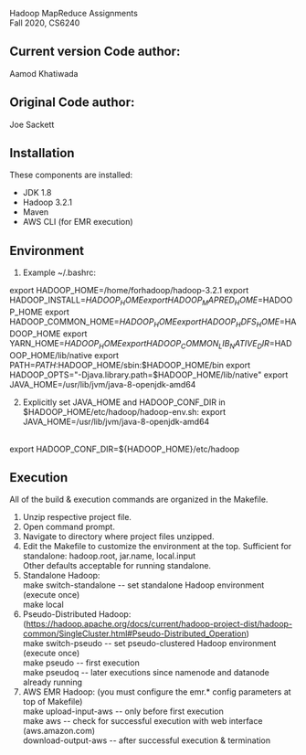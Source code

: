 Hadoop MapReduce Assignments <br>
Fall 2020, CS6240

Current version Code author:
---------------------
Aamod Khatiwada

Original Code author:
-----------
Joe Sackett

Installation
------------
These components are installed:
- JDK 1.8
- Hadoop 3.2.1
- Maven
- AWS CLI (for EMR execution)

Environment
-----------
1) Example ~/.bashrc:

export HADOOP_HOME=/home/forhadoop/hadoop-3.2.1
export HADOOP_INSTALL=$HADOOP_HOME
export HADOOP_MAPRED_HOME=$HADOOP_HOME
export HADOOP_COMMON_HOME=$HADOOP_HOME
export HADOOP_HDFS_HOME=$HADOOP_HOME
export YARN_HOME=$HADOOP_HOME
export HADOOP_COMMON_LIB_NATIVE_DIR=$HADOOP_HOME/lib/native
export PATH=$PATH:$HADOOP_HOME/sbin:$HADOOP_HOME/bin
export HADOOP_OPTS="-Djava.library.path=$HADOOP_HOME/lib/native"
export JAVA_HOME=/usr/lib/jvm/java-8-openjdk-amd64


2) Explicitly set JAVA_HOME and HADOOP_CONF_DIR in $HADOOP_HOME/etc/hadoop/hadoop-env.sh:
export JAVA_HOME=/usr/lib/jvm/java-8-openjdk-amd64
<br>
export HADOOP_CONF_DIR=${HADOOP_HOME}/etc/hadoop

Execution
---------
All of the build & execution commands are organized in the Makefile.
1) Unzip respective project file.
2) Open command prompt.
3) Navigate to directory where project files unzipped.
4) Edit the Makefile to customize the environment at the top.
	Sufficient for standalone: hadoop.root, jar.name, local.input <br>
	Other defaults acceptable for running standalone.
5) Standalone Hadoop: <br>
	make switch-standalone		-- set standalone Hadoop environment (execute once) <br>
	make local
6) Pseudo-Distributed Hadoop: (https://hadoop.apache.org/docs/current/hadoop-project-dist/hadoop-common/SingleCluster.html#Pseudo-Distributed_Operation) <br>
	make switch-pseudo			-- set pseudo-clustered Hadoop environment (execute once) <br>
	make pseudo					-- first execution <br>
	make pseudoq				-- later executions since namenode and datanode already running <br> 
7) AWS EMR Hadoop: (you must configure the emr.* config parameters at top of Makefile) <br>
	make upload-input-aws		-- only before first execution <br>
	make aws					-- check for successful execution with web interface (aws.amazon.com) <br>
	download-output-aws			-- after successful execution & termination <br>
